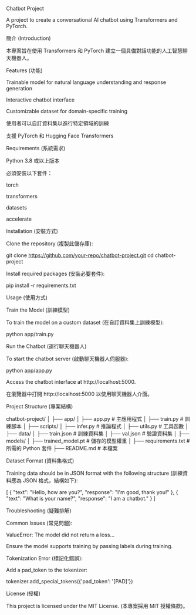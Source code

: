 Chatbot Project

A project to create a conversational AI chatbot using Transformers and PyTorch.

簡介 (Introduction)

本專案旨在使用 Transformers 和 PyTorch 建立一個具備對話功能的人工智慧聊天機器人。

Features (功能)

Trainable model for natural language understanding and response generation

Interactive chatbot interface

Customizable dataset for domain-specific training

使用者可以自訂資料集以進行特定領域的訓練

支援 PyTorch 和 Hugging Face Transformers

Requirements (系統需求)

Python 3.8 或以上版本

必須安裝以下套件：

torch

transformers

datasets

accelerate

Installation (安裝方式)

Clone the repository (複製此儲存庫):

git clone https://github.com/your-repo/chatbot-project.git
cd chatbot-project

Install required packages (安裝必要套件):

pip install -r requirements.txt

Usage (使用方式)

Train the Model (訓練模型)

To train the model on a custom dataset (在自訂資料集上訓練模型):

python app/train.py

Run the Chatbot (運行聊天機器人)

To start the chatbot server (啟動聊天機器人伺服器):

python app/app.py

Access the chatbot interface at http://localhost:5000.

在瀏覽器中打開 http://localhost:5000 以使用聊天機器人介面。

Project Structure (專案結構)

chatbot-project/
│
├── app/
│   ├── app.py             # 主應用程式
│   ├── train.py           # 訓練腳本
│
├── scripts/
│   ├── infer.py           # 推論程式
│   ├── utils.py           # 工具函數
│
├── data/
│   ├── train.json         # 訓練資料集
│   ├── val.json           # 驗證資料集
│
├── models/
│   ├── trained_model.pt   # 儲存的模型權重
│
├── requirements.txt       # 所需的 Python 套件
├── README.md              # 本檔案

Dataset Format (資料集格式)

Training data should be in JSON format with the following structure (訓練資料應為 JSON 格式，結構如下):

[
  {
    "text": "Hello, how are you?",
    "response": "I'm good, thank you!"
  },
  {
    "text": "What is your name?",
    "response": "I am a chatbot."
  }
]

Troubleshooting (疑難排解)

Common Issues (常見問題):

ValueError: The model did not return a loss...

Ensure the model supports training by passing labels during training.

Tokenization Error (標記化錯誤):

Add a pad_token to the tokenizer:

tokenizer.add_special_tokens({'pad_token': '[PAD]'})

License (授權)

This project is licensed under the MIT License. (本專案採用 MIT 授權條款)。

